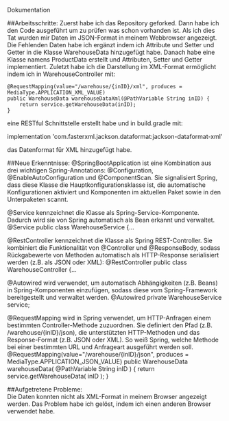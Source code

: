 Dokumentation


##Arbeitsschritte:
Zuerst habe ich das Repository geforked. Dann habe ich den Code ausgeführt um zu prüfen was schon vorhanden ist. Als ich dies Tat wurden mir Daten im JSON-Format in meinem Webbrowser angezeigt. Die Fehlenden Daten habe ich ergänzt indem ich Attribute und Setter und Getter in die Klasse WarehouseData hinzugefügt habe. Danach habe eine Klasse namens ProductData erstellt und Attributen, Setter und Getter implementiert. Zuletzt habe ich die Darstellung im XML-Format ermöglicht indem ich in WarehouseController mit:

    @RequestMapping(value="/warehouse/{inID}/xml", produces = MediaType.APPLICATION_XML_VALUE)
    public WarehouseData warehouseDataXml(@PathVariable String inID) {
        return service.getWarehouseData(inID);
    }

eine RESTful Schnittstelle erstellt habe und in build.gradle mit:

  implementation 'com.fasterxml.jackson.dataformat:jackson-dataformat-xml'

das Datenformat für XML hinzugefügt habe.

##Neue Erkenntnisse:
@SpringBootApplication ist eine Kombination aus drei wichtigen Spring-Annotations: @Configuration, @EnableAutoConfiguration und @ComponentScan. Sie signalisiert Spring, dass diese Klasse die Hauptkonfigurationsklasse ist, die automatische Konfigurationen aktiviert und Komponenten im aktuellen Paket sowie in den Unterpaketen scannt.

@Service kennzeichnet die Klasse als Spring-Service-Komponente. Dadurch wird sie von Spring automatisch als Bean erkannt und verwaltet.
@Service
public class WarehouseService {...

@RestController kennzeichnet die Klasse als Spring REST-Controller. Sie kombiniert die Funktionalität von @Controller und @ResponseBody, sodass Rückgabewerte von Methoden automatisch als HTTP-Response serialisiert werden (z.B. als JSON oder XML):
	@RestController
	public class WarehouseController {...

@Autowired wird verwendet, um automatisch Abhängigkeiten (z.B. Beans) in Spring-Komponenten einzufügen, sodass diese vom Spring-Framework bereitgestellt und verwaltet werden.
@Autowired
    private WarehouseService service;

@RequestMapping wird in Spring verwendet, um HTTP-Anfragen einem bestimmten Controller-Methode zuzuordnen. Sie definiert den Pfad (z.B. /warehouse/{inID}/json), die unterstützten HTTP-Methoden und das Response-Format (z.B. JSON oder XML). So weiß Spring, welche Methode bei einer bestimmten URL und Anfrageart ausgeführt werden soll.
@RequestMapping(value="/warehouse/{inID}/json", produces = MediaType.APPLICATION_JSON_VALUE)
    public WarehouseData warehouseData( @PathVariable String inID ) {
        return service.getWarehouseData( inID );
    }

##Aufgetretene Probleme:	
Die Daten konnten nicht als XML-Format in meinem Browser angezeigt werden. Das Problem habe ich gelöst, indem ich einen anderen Browser verwendet habe.
